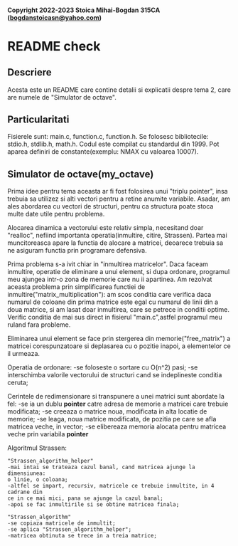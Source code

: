 #### Copyright 2022-2023 Stoica Mihai-Bogdan 315CA (bogdanstoicasn@yahoo.com)
# README check

## Descriere

Acesta este un README care contine detalii si explicatii despre tema 2,
care are numele de "Simulator de octave".


## Particularitati

Fisierele sunt: main.c, function.c, function.h.
Se folosesc bibliotecile: stdio.h, stdlib.h, math.h.
Codul este compilat cu standardul din 1999.
Pot aparea definiri de constante(exemplu: NMAX cu valoarea 10007).


## Simulator de octave(my_octave)

Prima idee pentru tema aceasta ar fi fost folosirea unui "triplu pointer", insa 
trebuia sa utilizez si alti vectori pentru a retine anumite variabile.
Asadar, am ales abordarea cu vectori de structuri, pentru ca structura poate 
stoca multe date utile pentru problema.

Alocarea dinamica a vectorului este relativ simpla, necesitand doar "realloc", 
nefiind importanta operatia(inmultire, citire, Strassen). Partea mai muncitoreasca
apare la functia de alocare a matricei, deoarece trebuia sa ne asiguram functia 
prin programare defensiva. 

Prima problema s-a ivit chiar in "inmultirea matricelor". Daca faceam inmultire,
operatie de eliminare a unui element, si dupa ordonare, programul meu ajungea 
intr-o zona de memorie care nu ii apartinea. Am rezolvat aceasta problema prin
simplificarea functiei de inmultire("matrix_multiplication"): am scos conditia 
care verifica daca numarul de coloane din prima matrice este egal cu numarul 
de linii din a doua matrice, si am lasat doar inmultirea, care se petrece in
conditii optime. Verific conditia de mai sus direct in fisierul "main.c",astfel
programul meu ruland fara probleme.

Eliminarea unui element se face prin stergerea din memorie("free_matrix") a 
matricei corespunzatoare si deplasarea cu o pozitie inapoi, 
a elementelor ce il urmeaza.

Operatia de ordonare:
	-se foloseste o sortare cu O(n^2) pasi;
	-se interschimba valorile vectorului de structuri cand se indeplineste 
	conditia ceruta;

Cerintele de redimensionare si transpunere a unei matrici sunt abordate la fel:
	-se ia un dublu **pointer** catre adresa de memorie a matricei care trebuie 
	modificata;
	-se creeaza o matrice noua, modificata in alta locatie de memorie;
	-se leaga, noua matrice modificata, de pozitia pe care se afla matricea veche, 
	in vector;
	-se elibereaza memoria alocata pentru matricea veche prin variabila **pointer**

Algoritmul Strassen:
	
	"Strassen_algorithm_helper"
	-mai intai se trateaza cazul banal, cand matricea ajunge la dimensiunea:
	o linie, o coloana;
	-altfel se impart, recursiv, matricele ce trebuie inmultite, in 4 cadrane din
	ce in ce mai mici, pana se ajunge la cazul banal;
	-apoi se fac inmultirile si se obtine matricea finala;

	"Strassen_algorithm"
	-se copiaza matricele de inmultit;
	-se aplica "Strassen_algorithm_helper";
	-matricea obtinuta se trece in a treia matrice;
